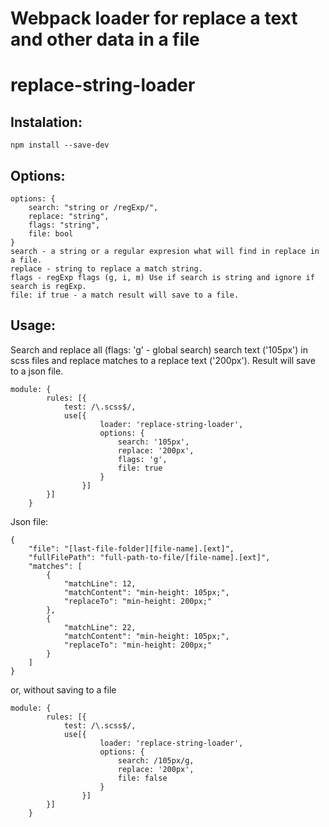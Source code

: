 # Webpack loader for replace a text and other data in a file
# replace-string-loader
## Instalation:
```
npm install --save-dev
```
## Options:
```
options: {
    search: "string or /regExp/",
    replace: "string",
    flags: "string",
    file: bool
}
search - a string or a regular expresion what will find in replace in a file. 
replace - string to replace a match string.
flags - regExp flags (g, i, m) Use if search is string and ignore if search is regExp.
file: if true - a match result will save to a file.
```
## Usage:
Search and replace all (flags: 'g' - global search) search text ('105px') in scss files and replace matches to a replace text ('200px'). Result will save to a json file.
```
module: {
        rules: [{
            test: /\.scss$/,
            use[{
                    loader: 'replace-string-loader',
                    options: {
                        search: '105px',
                        replace: '200px',
                        flags: 'g',
                        file: true
                    }
                }]
        }]
    }
```
Json file:
```
{
    "file": "[last-file-folder][file-name].[ext]",
    "fullFilePath": "full-path-to-file/[file-name].[ext]",
    "matches": [
        {
            "matchLine": 12,
            "matchContent": "min-height: 105px;",
            "replaceTo": "min-height: 200px;"
        },
        {
            "matchLine": 22,
            "matchContent": "min-height: 105px;",
            "replaceTo": "min-height: 200px;"
        }
    ]
}
```
or, without saving to a file
```
module: {
        rules: [{
            test: /\.scss$/,
            use[{
                    loader: 'replace-string-loader',
                    options: {
                        search: /105px/g,
                        replace: '200px',
                        file: false
                    }
                }]
        }]
    }
```
